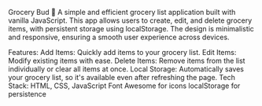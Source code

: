 Grocery Bud 🛒
A simple and efficient grocery list application built with vanilla JavaScript. This app allows users to create, edit, and delete grocery items, with persistent storage using localStorage. The design is minimalistic and responsive, ensuring a smooth user experience across devices.

Features:
Add Items: Quickly add items to your grocery list.
Edit Items: Modify existing items with ease.
Delete Items: Remove items from the list individually or clear all items at once.
Local Storage: Automatically saves your grocery list, so it's available even after refreshing the page.
Tech Stack:
HTML, CSS, JavaScript
Font Awesome for icons
localStorage for persistence
